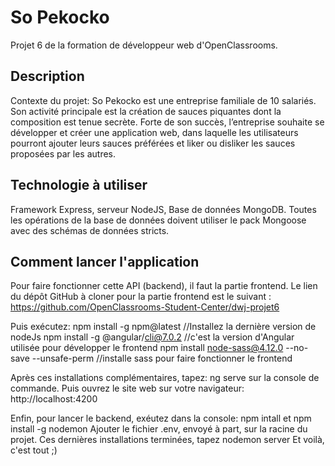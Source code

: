 # So Pekocko #

Projet 6 de la formation de développeur web d'OpenClassrooms.

## Description ##

Contexte du projet: So Pekocko est une entreprise familiale de 10 salariés. Son activité principale est la création de sauces piquantes dont la composition est tenue secrète. Forte de son succès, l’entreprise souhaite se développer et créer une application web, dans laquelle les utilisateurs pourront ajouter leurs sauces préférées et liker ou disliker les sauces proposées par les autres.

## Technologie à utiliser ##

Framework Express, serveur NodeJS, Base de données MongoDB.
Toutes les opérations de la base de données doivent utiliser le pack Mongoose avec des schémas de données stricts.

## Comment lancer l'application ##

Pour faire fonctionner cette API (backend), il faut la partie frontend.
Le lien du dépôt GitHub à cloner pour la partie frontend est le suivant : ​https://github.com/OpenClassrooms-Student-Center/dwj-projet6

Puis exécutez: npm install -g npm@latest //Installez la dernière version de nodeJs
npm install -g @angular/cli@7.0.2 //c'est la version d'Angular utilisée pour développer le frontend
npm install node-sass@4.12.0 --no-save --unsafe-perm //installe sass pour faire fonctionner le frontend

Après ces installations complémentaires, tapez: ng serve sur la console de commande.
Puis ouvrez le site web sur votre navigateur: http://localhost:4200


Enfin, pour lancer le backend, exéutez dans la console: npm intall et npm install -g nodemon
Ajouter le fichier .env, envoyé à part, sur la racine du projet.
Ces dernières installations terminées, tapez nodemon server
Et voilà, c'est tout ;)
